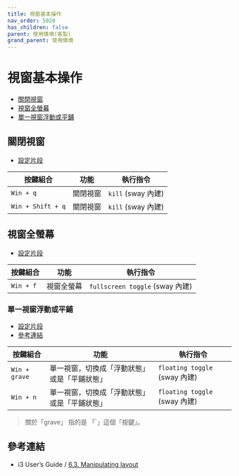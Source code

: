 ```yaml
---
title: 視窗基本操作
nav_order: 5020
has_children: false
parent: 使用情境(客製)
grand_parent: 使用情境
---
```



# 視窗基本操作

* [關閉視窗](#關閉視窗)
* [視窗全螢幕](#視窗全螢幕)
* [單一視窗浮動或平鋪](#單一視窗浮動或平鋪)


## 關閉視窗

* [設定片段](https://github.com/samwhelp/note-about-i3wm/blob/gh-pages/_demo/config/i3wm-config/main/config/i3/share/gen/i3wm-gen-rc/Section/Subject/Window/Keybind/Close.conf)

| 按鍵組合          | 功能     | 執行指令         |
| ----------------- | -------- | ---------------- |
| `Win + q`         | 關閉視窗 | `kill` (sway 內建) |
| `Win + Shift + q` | 關閉視窗 | `kill` (sway 內建) |


## 視窗全螢幕

* [設定片段](https://github.com/samwhelp/note-about-i3wm/blob/gh-pages/_demo/config/i3wm-config/main/config/i3/share/gen/i3wm-gen-rc/Section/Subject/Window/Keybind/FullScreen.conf)

| 按鍵組合  | 功能       | 執行指令                      |
| --------- | ---------- | ----------------------------- |
| `Win + f` | 視窗全螢幕 | `fullscreen toggle` (sway 內建) |


### 單一視窗浮動或平鋪

* [設定片段](https://github.com/samwhelp/note-about-i3wm/blob/gh-pages/_demo/config/i3wm-config/main/config/i3/share/gen/i3wm-gen-rc/Section/Subject/Window/Keybind/FloatingToggle.conf)
* [參考連結](https://i3wm.org/docs/userguide.html#manipulating_layout)

| 按鍵組合      | 功能                                         | 執行指令                    |
| ------------- | -------------------------------------------- | --------------------------- |
| `Win + grave` | 單一視窗，切換成「浮動狀態」或是「平鋪狀態」 | `floating toggle` (sway 內建) |
| `Win + n`     | 單一視窗，切換成「浮動狀態」或是「平鋪狀態」 | `floating toggle` (sway 內建) |

> 關於「grave」 指的是 「`」這個「按鍵」。


## 參考連結

* i3 User’s Guide / [6.3. Manipulating layout](https://i3wm.org/docs/userguide.html#manipulating_layout)
